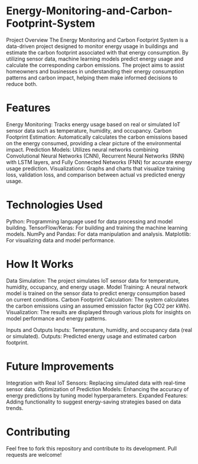 # Energy-Monitoring-and-Carbon-Footprint-System
Project Overview
The Energy Monitoring and Carbon Footprint System is a data-driven project designed to monitor energy usage in buildings and estimate the carbon footprint associated with that energy consumption. By utilizing sensor data, machine learning models predict energy usage and calculate the corresponding carbon emissions. The project aims to assist homeowners and businesses in understanding their energy consumption patterns and carbon impact, helping them make informed decisions to reduce both.

# Features
Energy Monitoring: Tracks energy usage based on real or simulated IoT sensor data such as temperature, humidity, and occupancy.
Carbon Footprint Estimation: Automatically calculates the carbon emissions based on the energy consumed, providing a clear picture of the environmental impact.
Prediction Models: Utilizes neural networks combining Convolutional Neural Networks (CNN), Recurrent Neural Networks (RNN) with LSTM layers, and Fully Connected Networks (FNN) for accurate energy usage prediction.
Visualizations: Graphs and charts that visualize training loss, validation loss, and comparison between actual vs predicted energy usage.

# Technologies Used
Python: Programming language used for data processing and model building.
TensorFlow/Keras: For building and training the machine learning models.
NumPy and Pandas: For data manipulation and analysis.
Matplotlib: For visualizing data and model performance.

# How It Works
Data Simulation: The project simulates IoT sensor data for temperature, humidity, occupancy, and energy usage.
Model Training: A neural network model is trained on the sensor data to predict energy consumption based on current conditions.
Carbon Footprint Calculation: The system calculates the carbon emissions using an assumed emission factor (kg CO2 per kWh).
Visualization: The results are displayed through various plots for insights on model performance and energy patterns.

Inputs and Outputs
Inputs: Temperature, humidity, and occupancy data (real or simulated).
Outputs: Predicted energy usage and estimated carbon footprint.

# Future Improvements
Integration with Real IoT Sensors: Replacing simulated data with real-time sensor data.
Optimization of Prediction Models: Enhancing the accuracy of energy predictions by tuning model hyperparameters.
Expanded Features: Adding functionality to suggest energy-saving strategies based on data trends.

# Contributing
Feel free to fork this repository and contribute to its development. Pull requests are welcome!
